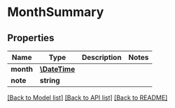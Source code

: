 # MonthSummary

## Properties
Name | Type | Description | Notes
------------ | ------------- | ------------- | -------------
**month** | [**\DateTime**](\DateTime.md) |  | 
**note** | **string** |  | 

[[Back to Model list]](../README.md#documentation-for-models) [[Back to API list]](../README.md#documentation-for-api-endpoints) [[Back to README]](../README.md)


